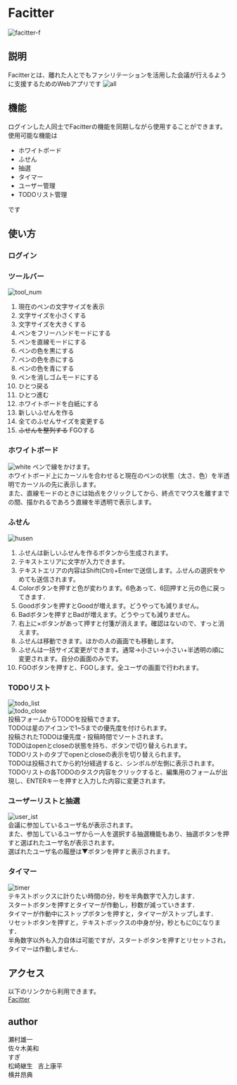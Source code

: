 # Facitter
![facitter-f](https://user-images.githubusercontent.com/19528049/32894084-1663531e-cb1f-11e7-8811-9a146e97943b.png)

## 説明
Facitterとは、離れた人とでもファシリテーションを活用した会議が行えるように支援するためのWebアプリです
![all](https://user-images.githubusercontent.com/19528049/32894109-283fa75e-cb1f-11e7-8058-a06f83170f70.png)


## 機能
ログインした人同士でFacitterの機能を同期しながら使用することができます。
使用可能な機能は

- ホワイトボード
- ふせん
- 抽選
- タイマー
- ユーザー管理
- TODOリスト管理

です

## 使い方
### ログイン

### ツールバー
![tool_num](https://user-images.githubusercontent.com/19528049/32894600-988af44a-cb20-11e7-9477-f19b24a61290.png)
1. 現在のペンの文字サイズを表示
1. 文字サイズを小さくする
1. 文字サイズを大きくする
1. ペンをフリーハンドモードにする
1. ペンを直線モードにする
1. ペンの色を黒にする
1. ペンの色を赤にする
1. ペンの色を青にする
1. ペンを消しゴムモードにする
1. ひとつ戻る
1. ひとつ進む
1. ホワイトボードを白紙にする
1. 新しいふせんを作る
1. 全てのふせんサイズを変更する
1. ~~ふせんを整列する~~ FGOする

### ホワイトボード
![white](https://user-images.githubusercontent.com/19528049/32895293-e43f60b8-cb22-11e7-915c-d5a67282f92e.png)
ペンで線をかけます。  
ホワイトボード上にカーソルを合わせると現在のペンの状態（太さ、色）を半透明でカーソルの先に表示します。  
また、直線モードのときには始点をクリックしてから、終点でマウスを離すまでの間、描かれるであろう直線を半透明で表示します。

### ふせん
![husen](https://user-images.githubusercontent.com/19528049/32895357-2114c442-cb23-11e7-94cf-40d3b94e41db.png)
1. ふせんは新しいふせんを作るボタンから生成されます。
1. テキストエリアに文字が入力できます。
1. テキストエリアの内容はShift(Ctrl)+Enterで送信します。ふせんの選択をやめても送信されます。
1. Colorボタンを押すと色が変わります。6色あって、6回押すと元の色に戻ってきます．
1. Goodボタンを押すとGoodが増えます。どうやっても減りません。
1. Badボタンを押すとBadが増えます。どうやっても減りません。
1. 右上に×ボタンがあって押すと付箋が消えます。確認はないので、すっと消えます。
1. ふせんは移動できます。ほかの人の画面でも移動します。
1. ふせんは一括サイズ変更ができます。通常→小さい→小さい+半透明の順に変更されます。自分の画面のみです。
1. FGOボタンを押すと、FGOします。全ユーザの画面で行われます。

### TODOリスト
![todo_list](https://user-images.githubusercontent.com/19528049/32894622-a5e63410-cb20-11e7-9078-d2dfb2df1c09.png)  
![todo_close](https://user-images.githubusercontent.com/19528049/32894624-a7f7dcea-cb20-11e7-9196-88997232dd6e.png)  
投稿フォームからTODOを投稿できます。  
TODOは星のアイコンで1~5までの優先度を付けられます。  
投稿されたTODOは優先度・投稿時間でソートされます。  
TODOはopenとcloseの状態を持ち、ボタンで切り替えられます。  
TODOリストのタブでopenとcloseの表示を切り替えられます。  
TODOは投稿されてから約1分経過すると、シンボルが左側に表示されます。  
TODOリストの各TODOのタスク内容をクリックすると、編集用のフォームが出現し、ENTERキーを押すと入力した内容に変更されます。  

### ユーザーリストと抽選
![user_ist](https://user-images.githubusercontent.com/19528049/32894630-ac981a94-cb20-11e7-914f-91bb2f6fa90a.png)  
会議に参加しているユーザ名が表示されます。  
また、参加しているユーザから一人を選択する抽選機能もあり、抽選ボタンを押すと選ばれたユーザ名が表示されます。  
選ばれたユーザ名の履歴は▼ボタンを押すと表示されます。  

### タイマー
![timer](https://user-images.githubusercontent.com/19528049/32894631-ae337650-cb20-11e7-92a0-2342f651f42a.png)  
テキストボックスに計りたい時間の分，秒を半角数字で入力します．  
スタートボタンを押すとタイマーが作動し，秒数が減っていきます．  
タイマーが作動中にストップボタンを押すと，タイマーがストップします．  
リセットボタンを押すと，テキストボックスの中身が分，秒ともに0になります．  
半角数字以外も入力自体は可能ですが，スタートボタンを押すとリセットされ，タイマーは作動しません．  

## アクセス
以下のリンクから利用できます。  
[Facitter](https://team2017-2.spiral.cloud/facitter)

## author
瀬村雄一  
佐々木美和  
すぎ  
松崎継生  
吉上康平  
横井昂典  

